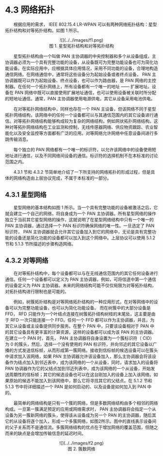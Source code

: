 # 4.3 网络拓扑

　　根据应用的需求， IEEE 802.15.4 LR-WPAN 可以有两种网络拓扑结构：星型拓扑结构和对等拓扑结构。如图 1 所示。

<center>![](../../images/f1.png)</center>

<center>图 1. 星型拓扑结构和对等拓扑结构</center>

　　星型拓扑结构由一个叫做 PAN 主协调器的中央控制器和多个从设备组成，主协调器必须为一个具有完整功能的设备，从设备既可为完整功能设备也可为简化功能设备。在实际应用中，应根据具体应用情况，采用不同功能的设备，合理地构造通信网络。在网络通信中，通常将这些设备分为起始设备或者终点设备， PAN 主协调器既可以作为起始设备、终点设备，也可以作为路由器，是 PAN 网络的主控制器。在任何一个拓扑网络上，所有设备都有一个唯一的地址 —— 扩展地址。设备在 PAN 网络中既可以直接使用扩展地址通信，也可以使用设备被关联时所分配的短地址通信。通常，PAN 主协调器使用电源供电，其它从设备采用电池供电。

　　在对等拓扑网络结构中，同样也存在一个 PAN 主设备，但该网络不同于星型拓扑网络结构，该网络中的任何一个设备都可以与其通信范围内的其它设备进行通信。对等拓扑网络结构能够构成较为复杂的网络结构，例如网状拓扑网络结构。这种对等拓扑网络结构在工业监测和控制，无线传感器网络、供应物资跟踪、农业智能化以及安全监控等方面都有广泛的应用。对等网络允许网络中任意设备间进行多跳传输消息。

　　每个独立的 PAN 网络都有一个唯一的标识符，以允许该网络中的设备使用短地址进行通信，以及不同网络间设备的通信。标识符的选择机制不在本标准的讨论范围之内。

　　4.3.1 节和 4.3.2 节简单地介绍了一下所支持的网络拓扑的形成过程，但是具体的网络构造由上层协议完成，不属于本标准的一部分。

## 4.3.1 星型网络

　　星型网络的基本结构如图 1 所示。当一个具有完整功能的设备被激活之后，它就会建立一个自己的网络，将自身成为一个 PAN 主协调器。所有星型网络的操作独立于当前其它星型网络的操作，这就说明了在星型网络结构中只有一个唯一的 PAN 主协调器，通过选择一个 PAN 标识符确保网络的唯一性。一旦选定了 PAN 标识符， PAN 主协调器就会允许其它设备加入到它的网络中，无论是具有完整功能的设备还是简化功能的设备都可以加入到这个网络中。上层协议可以使用 5.1.2 节和 5.1.3 节所描述的步骤构造网络。

## 4.3.2 对等网络

　　在对等拓扑结构中，每个设备都可以与在无线通信范围内的其它任何设备进行通信。任何一个设备都可以定义为 PAN 主协调器，例如，可将信道中第一个通信的设备定义为 PAN 主协调器。未来的网络结构可能不仅仅局限为对等拓扑结构，对拓扑结构进行限制也是可能的。


　　例如，树簇拓扑结构是对等网络拓扑结构的一种应用形式，在对等网络中的设备可以为完整功能设备，也可以为简化功能设备。 而在树簇中的大部分设备是 FFD， RFD 只能作为一个叶结点连接在树簇拓扑结构树枝的末尾处，这主要是由于 RFD 一次只能连接一个 FFD。任何一个 FFD 都可以作为主协调器，并且，为其它从设备或主设备提供同步服务。在整个 PAN 中，只要该设备相对于 PAN 中的其它设备具有更丰富的计算资源，这样的设备都可以成为该 PAN 的主协调器。在建立一个 PAN 时，首先， PAN 主协调器将自身设置为一个簇标识符（ CID）为 0 的簇头，然后，选择一个没有使用的 PAN 标识符，并向邻近的其它设备以广播的方式发送信标帧，从而形成第一簇网络。接收到信标帧的候选设备可以在簇头中请求加入该网络，如果 PAN 主协调器允许该设备加入，那么主协调器会将该设备作为结点加入到邻近表中，成为该网络的一个从设备，同时，请求加入的设备将 PAN 协调器作为它的父结点加到邻近列表中，成为该网络的一个从设备，开始发送周期性的信标帧；其它的候选设备也可以在这台刚加入的设备上加入该网络。如果原始的候选不能加入到该网络中，那么它将寻找其它的父结点。在 5.1.2 节和 5.1.3 节中将详细描述一个 PAN 是如何启动的、以及设备是如何加入到 PAN 中的。


　　最简单的网络结构是只有一个簇的网络，但是多数网络结构由多个相邻的网络构成。一旦第一簇满足预定的应用或网络需求时， PAN 主协调器将会指定一个从设备为另一簇新网络的簇头，使得该从设备成为另一个 PAN 的主协调器，随后其它的从设备将逐个加入，形成一个多簇网络，如图2所示。图中的直线表示设备间的父子关系而不是通信流。多簇网络结构的优点在于增加网络的覆盖范围，但随之而来的缺点是会增加传输信息的延迟时间。

<center>![](../../images/f2.png)</center>

<center>图 2. 簇数网络</center>
